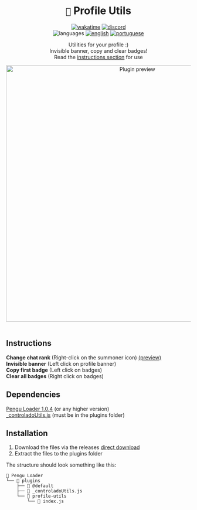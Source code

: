 <div align="center">

# `🐧` Profile Utils <br>

[![wakatime](https://wakatime.com/badge/github/controlado/profile-utils.svg)](https://wakatime.com/@programador/projects/snnjttiady)
[![discord](https://img.shields.io/badge/Discord-%235865F2.svg?style=flat&logo=discord&logoColor=white&color=blue)](https://discordapp.com/users/854886148455399436) <br>
![languages](https://img.shields.io/badge/Documentation-gray)
[![english](https://img.shields.io/badge/-English-blue)](README.md)
[![portuguese](https://img.shields.io/badge/-Português%20Brasileiro-blue)](README.br.md)

Utilities for your profile :) <br>
Invisible banner, copy and clear badges! <br>
Read the [instructions section](#instructions) for use

<img src="https://github.com/controlado/profile-utils/assets/71716568/8afff03a-8e72-4603-ac1a-a2497f48e299" width="700" alt="Plugin preview">

</div>
<br>

## Instructions

**Change chat rank** (Right-click on the summoner icon) [(preview)](https://s11.gifyu.com/images/SQXrK.gif) <br>
**Invisible banner** (Left click on profile banner) <br>
**Copy first badge** (Left click on badges) <br>
**Clear all badges** (Right click on badges)

## Dependencies

[Pengu Loader 1.0.4](https://github.com/PenguLoader/PenguLoader) (or any higher version) <br>
[_controladoUtils.js](https://github.com/controlado/pengu-plugins/blob/master/_controladoUtils.js) (must be in the plugins folder)

## Installation

1. Download the files via the releases [direct download](https://github.com/controlado/profile-utils/releases/latest/download/profile-utils.zip)
2. Extract the files to the plugins folder

The structure should look something like this:

```
📂 Pengu Loader
└── 📂 plugins
    ├── 📂 @default
    ├── 📄 _controladoUtils.js
    └── 📂 profile-utils
        └── 📄 index.js
```
